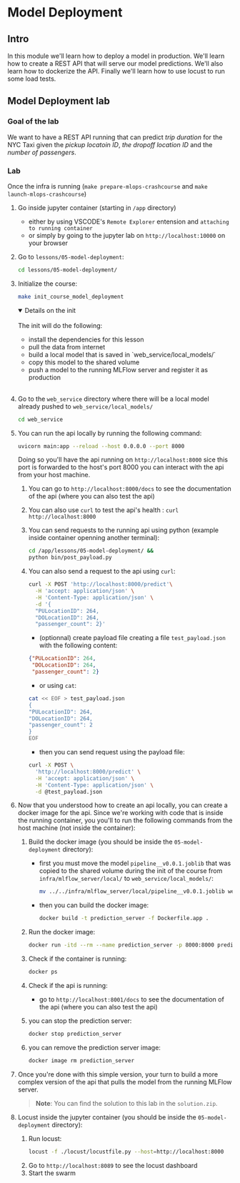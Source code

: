 # Model Deployment

## Intro

In this module we'll learn how to deploy a model in production. We'll learn how to create a REST API that will serve our model predictions. We'll also learn how to dockerize the API. Finally we'll learn how to use locust to run some load tests.


## Model Deployment lab

### Goal of the lab
We want to have a REST API running that can predict *trip duration* for the NYC Taxi given the *pickup locatoin ID*, *the dropoff location ID* and the *number of passengers*.


### Lab
Once the infra is running (`make prepare-mlops-crashcourse` and `make launch-mlops-crashcourse`)
1. Go inside jupyter container (starting in `/app` directory)
    - either by using VSCODE's `Remote Explorer` entension and  `attaching to running container`
    - or simply by going to the jupyter lab on `http://localhost:10000` on your browser
2. Go to `lessons/05-model-deployment`:
    ```bash
    cd lessons/05-model-deployment/
    ```
3. Initialize the course:
    ```bash
    make init_course_model_deployment
    ```
    <details open>
    <summary>Details on the init</summary>
    <br>
    The init will do the following:
    <ul> 
        <li> install the dependencies for this lesson 
        <li> pull the data from internet 
        <li> build a local model that is saved in `web_service/local_models/`
        <li> copy this model to the shared volume 
        <li> push a model to the running MLFlow server and register it as production
    </ul>
    <br>
    </details>

4. Go to the `web_service` directory where there will be a local model already pushed to `web_service/local_models/`
    ```bash
    cd web_service
    ```
5. You can run the api locally by running the following command:
    ```bash
    uvicorn main:app --reload --host 0.0.0.0 --port 8000
    ```
    Doing so you'll have the api running on `http://localhost:8000` sice this port is forwarded to the host's port 8000 you can interact with the api from your host machine.

    1. You can go to `http://localhost:8000/docs` to see the documentation of the api (where you can also test the api)

    2. You can also use `curl` to test the api's health : `curl http://localhost:8000`

    3. You can send requests to the running api using python (example inside container openning another terminal):
        ```bash
        cd /app/lessons/05-model-deployment/ &&
        python bin/post_payload.py
        ```

    4. You can also send a request to the api using `curl`:
        ```bash
        curl -X POST 'http://localhost:8000/predict'\
          -H 'accept: application/json' \
          -H 'Content-Type: application/json' \
          -d '{
          "PULocationID": 264,
          "DOLocationID": 264,
          "passenger_count": 2}'
        ```
        - (optionnal) create payload file creating a file `test_payload.json` with the following content:
        ```json
        {"PULocationID": 264,
         "DOLocationID": 264,
         "passenger_count": 2}
        ```

        - or using `cat`: 
        ```bash
        cat << EOF > test_payload.json
        {
        "PULocationID": 264,
        "DOLocationID": 264,
        "passenger_count": 2
        }
        EOF
        ```
        
        - then you can send request using the payload file:
        ```bash
        curl -X POST \
          'http://localhost:8000/predict' \
          -H 'accept: application/json' \
          -H 'Content-Type: application/json' \
          -d @test_payload.json
        ```
6. Now that you understood how to create an api locally, you can create a docker image for the api. Since we're working with code that is inside the running container, you you'll to run the following commands from the host machine (not inside the container):
    1. Build the docker image (you should be inside the `05-model-deployment` directory):
        - first you must move the model `pipeline__v0.0.1.joblib` that was copied to the shared volume during the init of the course from `infra/mlflow_server/local/` to `web_service/local_models/`:
            ```bash
            mv ../../infra/mlflow_server/local/pipeline__v0.0.1.joblib web_service/local_models/
            ```
        - then you can build the docker image:
            ```bash
            docker build -t prediction_server -f Dockerfile.app .
            ```
    2. Run the docker image:
        ```bash
        docker run -itd --rm --name prediction_server -p 8000:8000 prediction_server
        ```
    3. Check if the container is running:
        ```bash
        docker ps
        ```
    4. Check if the api is running:
        - go to `http://localhost:8001/docs` to see the documentation of the api (where you can also test the api)

    5. you can stop the prediction server:
        ```bash
        docker stop prediction_server
        ```
    6. you can remove the prediction server image:
        ```bash
        docker image rm prediction_server
        ```

7. Once you're done with this simple version, your turn to build a more complex version of the api that pulls the model from the running MLFlow server.
    > **Note**: You can find the solution to this lab in the `solution.zip`.

8. Locust inside the jupyter container (you should be inside the `05-model-deployment` directory):
    1. Run locust:
        ```bash
        locust -f ./locust/locustfile.py --host=http://localhost:8000
        ```
    3. Go to `http://localhost:8089` to see the locust dashboard
    4. Start the swarm

